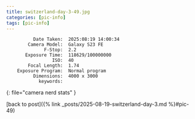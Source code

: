 ```yaml
---
title: switzerland-day-3-49.jpg
categories: [pic-info]
tags: [pic-info]
---
```


```text
          Date Taken:  2025:08:19 14:00:34
        Camera Model:  Galaxy S23 FE
              F-Stop:  2.2
       Exposure Time:  118629/100000000
                 ISO:  40
        Focal Length:  1.74
    Exposure Program:  Normal program
          Dimensions:  4000 x 3000
            keywords:  
```
{: file="camera nerd stats" }

[back to post]({% link _posts/2025-08-19-switzerland-day-3.md %}#pic-49)